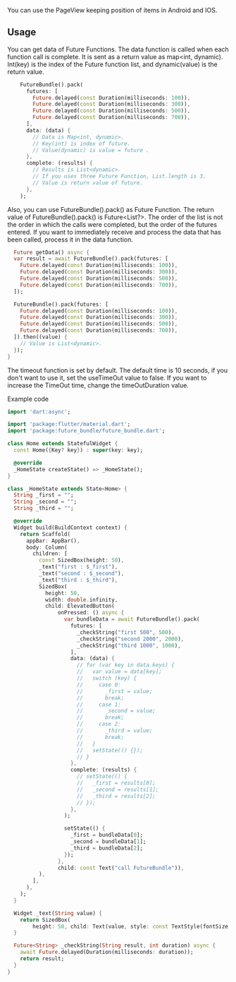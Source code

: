 <!--
This README describes the package. If you publish this package to pub.dev,
this README's contents appear on the landing page for your package.

For information about how to write a good package README, see the guide for
[writing package pages](https://dart.dev/guides/libraries/writing-package-pages).

For general information about developing packages, see the Dart guide for
[creating packages](https://dart.dev/guides/libraries/create-library-packages)
and the Flutter guide for
[developing packages and plugins](https://flutter.dev/developing-packages).
-->

You can use the PageView keeping position of items in Android and IOS.

## Usage

You can get data of Future Functions. The data function is called when each function call is complete. It is sent as a return value as map<int,
dynamic). Int(key) is the index of the Future function list, and dynamic(value) is the return value.

```dart 
    FutureBundle().pack(
      futures: [
        Future.delayed(const Duration(milliseconds: 100)),
        Future.delayed(const Duration(milliseconds: 300)),
        Future.delayed(const Duration(milliseconds: 500)),
        Future.delayed(const Duration(milliseconds: 700)),
      ],
      data: (data) {
        // Data is Map<int, dynamic>.
        // Key(int) is index of future.
        // Value(dynamic) is value = future .
      },
      complete: (results) {
        // Results is List<dynamic>.
        // If you uses three Future Function, List.length is 3.
        // Value is return value of future.
      },
    );
```

Also, you can use FutureBundle().pack() as Future Function. The return value of FutureBundle().pack() is Future<List<dynamic>?>. The order of the list
is not the order in which the calls were completed, but the order of the futures entered. If you want to immediately receive and process the data that
has been called, process it in the data function.

```dart
  Future getData() async {
  var result = await FutureBundle().pack(futures: [
    Future.delayed(const Duration(milliseconds: 100)),
    Future.delayed(const Duration(milliseconds: 300)),
    Future.delayed(const Duration(milliseconds: 500)),
    Future.delayed(const Duration(milliseconds: 700)),
  ]);

  FutureBundle().pack(futures: [
    Future.delayed(const Duration(milliseconds: 100)),
    Future.delayed(const Duration(milliseconds: 300)),
    Future.delayed(const Duration(milliseconds: 500)),
    Future.delayed(const Duration(milliseconds: 700)),
  ]).then((value) {
    // Value is List<dynamic>.
  });
}
```

The timeout function is set by default. The default time is 10 seconds, if you don't want to use it, set the useTimeOut value to false. If you want to
increase the TimeOut time, change the timeOutDuration value.

                              


Example code

```dart
import 'dart:async';

import 'package:flutter/material.dart';
import 'package:future_bundle/future_bundle.dart';

class Home extends StatefulWidget {
  const Home({Key? key}) : super(key: key);

  @override
  _HomeState createState() => _HomeState();
}

class _HomeState extends State<Home> {
  String _first = "";
  String _second = "";
  String _third = "";

  @override
  Widget build(BuildContext context) {
    return Scaffold(
      appBar: AppBar(),
      body: Column(
        children: [
          const SizedBox(height: 50),
          _text("first : $_first"),
          _text("second : $_second"),
          _text("third : $_third"),
          SizedBox(
            height: 50,
            width: double.infinity,
            child: ElevatedButton(
                onPressed: () async {
                  var bundleData = await FutureBundle().pack(
                    futures: [
                      _checkString("first 500", 500),
                      _checkString("second 2000", 2000),
                      _checkString("third 1000", 1000),
                    ],
                    data: (data) {
                      // for (var key in data.keys) {
                      //   var value = data[key];
                      //   switch (key) {
                      //     case 0:
                      //       _first = value;
                      //       break;
                      //     case 1:
                      //       _second = value;
                      //       break;
                      //     case 2:
                      //       _third = value;
                      //       break;
                      //   }
                      //   setState(() {});
                      // }
                    },
                    complete: (results) {
                      // setState(() {
                      //   _first = results[0];
                      //   _second = results[1];
                      //   _third = results[2];
                      // });
                    },
                  );

                  setState(() {
                    _first = bundleData[0];
                    _second = bundleData[1];
                    _third = bundleData[2];
                  });
                },
                child: const Text("call FutureBundle")),
          ),
        ],
      ),
    );
  }

  Widget _text(String value) {
    return SizedBox(
        height: 50, child: Text(value, style: const TextStyle(fontSize: 20)));
  }

  Future<String> _checkString(String result, int duration) async {
    await Future.delayed(Duration(milliseconds: duration));
    return result;
  }
}
```